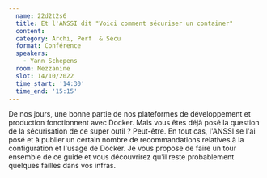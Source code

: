 ```yaml
---
  name: 22d2t2s6
  title: Et l'ANSSI dit "Voici comment sécuriser un container"
  content:
  category: Archi, Perf  & Sécu
  format: Conférence 
  speakers: 
    - Yann Schepens
  room: Mezzanine
  slot: 14/10/2022
  time_start: '14:30'
  time_end: '15:15'
---
```

De nos jours, une bonne partie de nos plateformes de développement et production fonctionnent avec Docker. Mais vous êtes déjà posé la question de la sécurisation de ce super outil ? Peut-être. En tout cas, l'ANSSI se l'ai posé et à publier un certain nombre de recommandations relatives à la configuration et l'usage de Docker. Je vous propose de faire un tour ensemble de ce guide et vous découvrirez qu'il reste probablement quelques failles dans vos infras.